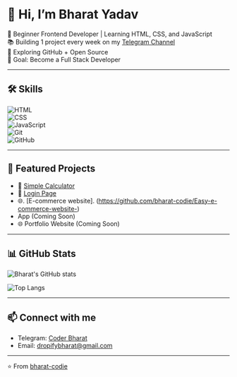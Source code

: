 # 👋 Hi, I’m Bharat Yadav  

🚀 Beginner Frontend Developer | Learning HTML, CSS, and JavaScript  
📚 Building 1 project every week on my [Telegram Channel](https://t.me/coderbharat)  
🌱 Exploring GitHub + Open Source  
🎯 Goal: Become a Full Stack Developer  

---

## 🛠 Skills
![HTML](https://img.shields.io/badge/HTML-5-orange)  
![CSS](https://img.shields.io/badge/CSS-3-blue)  
![JavaScript](https://img.shields.io/badge/JavaScript-ES6-yellow)  
![Git](https://img.shields.io/badge/Git-%23F05033.svg?logo=git&logoColor=white)  
![GitHub](https://img.shields.io/badge/GitHub-100000?logo=github&logoColor=white)  

---

## 📂 Featured Projects
- 🔢 [Simple Calculator](https://github.com/bharat-codie/Simple-calculator-)  
- 🔑 [Login Page](https://github.com/bharat-codie/Simple-login-page-project)
- 🌐. [E-commerce website].
  (https://github.com/bharat-codie/Easy-e-commerce-website-)
-  App (Coming Soon)  
- 🌐 Portfolio Website (Coming Soon)  

---

## 📊 GitHub Stats
![Bharat's GitHub stats](https://github-readme-stats.vercel.app/api?username=bharat-codie&show_icons=true&theme=radical)  

![Top Langs](https://github-readme-stats.vercel.app/api/top-langs/?username=bharat-codie&layout=compact&theme=radical)  

---

## 📫 Connect with me  
- Telegram: [Coder Bharat](https://t.me/coderbharat)  
- Email: dropifybharat@gmail.com  

---

⭐️ From [bharat-codie](https://github.com/bharat-codie)  

